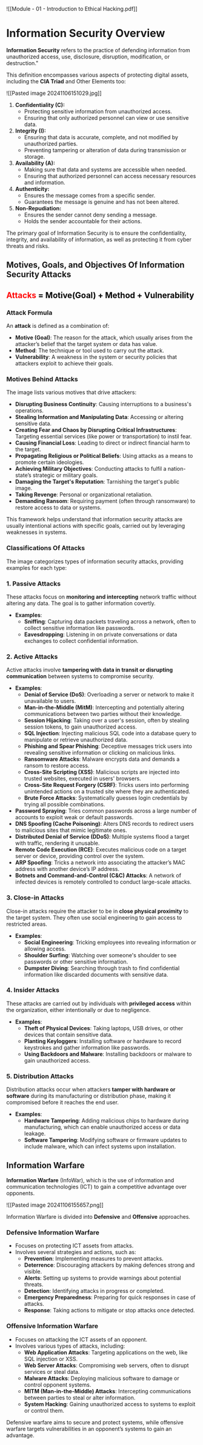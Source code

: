 ![[Module - 01 - Introduction to Ethical Hacking.pdf]]

# Information Security Overview
**Information Security** refers to the practice of defending information from unauthorized access, use, disclosure, disruption, modification, or destruction."

This definition encompasses various aspects of protecting digital assets, including the **CIA Triad** and Other Elements too:

![[Pasted image 20241106151029.jpg]]

1. **Confidentiality (C):**
    - Protecting sensitive information from unauthorized access.
    - Ensuring that only authorized personnel can view or use sensitive data.
2. **Integrity (I):**
    - Ensuring that data is accurate, complete, and not modified by unauthorized parties.
    - Preventing tampering or alteration of data during transmission or storage.
3. **Availability (A):**
    - Making sure that data and systems are accessible when needed.
    - Ensuring that authorized personnel can access necessary resources and information.
4. **Authenticity:** 
	- Ensures the message comes from a specific sender. 
	- Guarantees the message is genuine and has not been altered.   
 1. **Non-Repudiation:**
	*  Ensures the sender cannot deny sending a message.
	*  Holds the sender accountable for their actions.

The primary goal of Information Security is to ensure the confidentiality, integrity, and availability of information, as well as protecting it from cyber threats and risks.

## Motives, Goals, and Objectives  Of Information Security Attacks
## <centre> <span style="color:rgb(255, 0, 0)"><b>Attacks</b></span> <span style="color:rgb(0, 0, 0)">= <b>Motive(Goal) + Method + Vulnerability</b></span> </centre>

### Attack Formula
An **attack** is defined as a combination of:
- **Motive (Goal)**: The reason for the attack, which usually arises from the attacker’s belief that the target system or data has value.
- **Method**: The technique or tool used to carry out the attack.
- **Vulnerability**: A weakness in the system or security policies that attackers exploit to achieve their goals.

### Motives Behind Attacks
The image lists various motives that drive attackers:
- **Disrupting Business Continuity**: Causing interruptions to a business's operations.
- **Stealing Information and Manipulating Data**: Accessing or altering sensitive data.
- **Creating Fear and Chaos by Disrupting Critical Infrastructures**: Targeting essential services (like power or transportation) to instil fear.
- **Causing Financial Loss**: Leading to direct or indirect financial harm to the target.
- **Propagating Religious or Political Beliefs**: Using attacks as a means to promote certain ideologies.
- **Achieving Military Objectives**: Conducting attacks to fulfil a nation-state’s strategic or military goals.
- **Damaging the Target's Reputation**: Tarnishing the target's public image.
- **Taking Revenge**: Personal or organizational retaliation.
- **Demanding Ransom**: Requiring payment (often through ransomware) to restore access to data or systems. 

This framework helps understand that information security attacks are usually intentional actions with specific goals, carried out by leveraging weaknesses in systems.

### Classifications Of Attacks
The image categorizes types of information security attacks, providing examples for each type:

### 1. Passive Attacks
These attacks focus on **monitoring and intercepting** network traffic without altering any data. The goal is to gather information covertly.
- **Examples**:
  - **Sniffing**: Capturing data packets traveling across a network, often to collect sensitive information like passwords.
  - **Eavesdropping**: Listening in on private conversations or data exchanges to collect confidential information.

### 2. Active Attacks
Active attacks involve **tampering with data in transit or disrupting communication** between systems to compromise security.
- **Examples**:
  - **Denial of Service (DoS)**: Overloading a server or network to make it unavailable to users.
  - **Man-in-the-Middle (MitM)**: Intercepting and potentially altering communications between two parties without their knowledge.
  - **Session Hijacking**: Taking over a user's session, often by stealing session tokens, to gain unauthorized access.
  - **SQL Injection**: Injecting malicious SQL code into a database query to manipulate or retrieve unauthorized data.
  - **Phishing and Spear Phishing**:  Deceptive messages trick users into revealing sensitive information or clicking on malicious links.
  - **Ransomware Attacks**: Malware encrypts data and demands a ransom to restore access.
  - **Cross-Site Scripting (XSS)**: Malicious scripts are injected into trusted websites, executed in users' browsers.
  - **Cross-Site Request Forgery (CSRF)**:  Tricks users into performing unintended actions on a trusted site where they are authenticated.
  - **Brute Force Attacks**: Systematically guesses login credentials by trying all possible combinations.
 - **Password Spraying**: Tries common passwords across a large number of accounts to exploit weak or default passwords.
  - **DNS Spoofing (Cache Poisoning)**: Alters DNS records to redirect users to malicious sites that mimic legitimate ones.
  - **Distributed Denial of Service (DDoS)**:  Multiple systems flood a target with traffic, rendering it unusable.
  - **Remote Code Execution (RCE)**: Executes malicious code on a target server or device, providing control over the system.
  - **ARP Spoofing**: Tricks a network into associating the attacker’s MAC address with another device’s IP address.
  - **Botnets and Command-and-Control (C&C) Attacks**: A network of infected devices is remotely controlled to conduct large-scale attacks.

### 3. Close-in Attacks
Close-in attacks require the attacker to be in **close physical proximity** to the target system. They often use social engineering to gain access to restricted areas.
- **Examples**:
  - **Social Engineering**: Tricking employees into revealing information or allowing access.
  - **Shoulder Surfing**: Watching over someone's shoulder to see passwords or other sensitive information.
  - **Dumpster Diving**: Searching through trash to find confidential information like discarded documents with sensitive data.

### 4. Insider Attacks
These attacks are carried out by individuals with **privileged access** within the organization, either intentionally or due to negligence. 
- **Examples**:
  - **Theft of Physical Devices**: Taking laptops, USB drives, or other devices that contain sensitive data.
  - **Planting Keyloggers**: Installing software or hardware to record keystrokes and gather information like passwords.
  - **Using Backdoors and Malware**: Installing backdoors or malware to gain unauthorized access.

### 5. Distribution Attacks
Distribution attacks occur when attackers **tamper with hardware or software** during its manufacturing or distribution phase, making it compromised before it reaches the end user.
- **Examples**:
  - **Hardware Tampering**: Adding malicious chips to hardware during manufacturing, which can enable unauthorized access or data leakage.
  - **Software Tampering**: Modifying software or firmware updates to include malware, which can infect systems upon installation.

## Information Warfare

**Information Warfare** (InfoWar), which is the use of information and communication technologies (ICT) to gain a competitive advantage over opponents. 

![[Pasted image 20241106155657.png]]

Information Warfare is divided into **Defensive** and **Offensive** approaches.
### Defensive Information Warfare

- Focuses on protecting ICT assets from attacks.
- Involves several strategies and actions, such as:
    - **Prevention**: Implementing measures to prevent attacks.
    - **Deterrence**: Discouraging attackers by making defences strong and visible.
    - **Alerts**: Setting up systems to provide warnings about potential threats.
    - **Detection**: Identifying attacks in progress or completed.
    - **Emergency Preparedness**: Preparing for quick responses in case of attacks.
    - **Response**: Taking actions to mitigate or stop attacks once detected.

### Offensive Information Warfare

- Focuses on attacking the ICT assets of an opponent.
- Involves various types of attacks, including:
    - **Web Application Attacks**: Targeting applications on the web, like SQL injection or XSS.
    - **Web Server Attacks**: Compromising web servers, often to disrupt services or steal data.
    - **Malware Attacks**: Deploying malicious software to damage or control opponent systems.
    - **MITM (Man-in-the-Middle) Attacks**: Intercepting communications between parties to steal or alter information.
    - **System Hacking**: Gaining unauthorized access to systems to exploit or control them.

Defensive warfare aims to secure and protect systems, while offensive warfare targets vulnerabilities in an opponent’s systems to gain an advantage.
